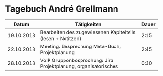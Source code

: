 # Tagebuch André Grellmann

Datum      | Tätigkeiten                                                     | Dauer
---------- | --------------------------------------------------------------- | -------------------
19.10.2018 | Bearbeiten des zugewiesenen Kapitelteils (lesen + Notitzen)     | 2:15
22.10.2018 | Meeting: Besprechung Meta-Buch, Projektplanung                  | 2:45
28.10.2018 | VoIP Gruppenbesprechung: Jira Projektplanung, organisatorisches | 0:30

<script src="https://rleikam.github.io/SW-PM-WS2018-Gruppe_1_4-2/Tageb%C3%BCcher/timeCalculation.js">
</script>
